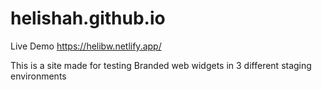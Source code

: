 # helishah.github.io
Live Demo
https://helibw.netlify.app/

This is a site made for testing Branded web widgets in 3 different staging environments
